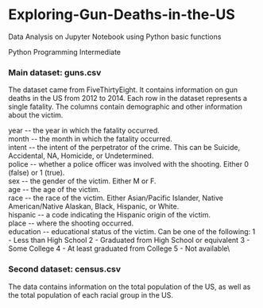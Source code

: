 # Exploring-Gun-Deaths-in-the-US
Data Analysis on Jupyter Notebook using Python basic functions

Python Programming Intermediate

### Main dataset: guns.csv
The dataset came from FiveThirtyEight. It contains information on gun deaths in the US from 2012 to 2014. Each row in the dataset represents a single fatality. The columns contain demographic and other information about the victim.

year -- the year in which the fatality occurred.\
month -- the month in which the fatality occurred.\
intent -- the intent of the perpetrator of the crime. This can be Suicide, Accidental, NA, Homicide, or Undetermined.\
police -- whether a police officer was involved with the shooting. Either 0 (false) or 1 (true).\
sex -- the gender of the victim. Either M or F.\
age -- the age of the victim.\
race -- the race of the victim. Either Asian/Pacific Islander, Native American/Native Alaskan, Black, Hispanic, or White.\
hispanic -- a code indicating the Hispanic origin of the victim.\
place -- where the shooting occurred.\
education -- educational status of the victim. Can be one of the following:
1 - Less than High School
2 - Graduated from High School or equivalent
3 - Some College
4 - At least graduated from College
5 - Not available\

### Second dataset: census.csv
The data contains information on the total population of the US, as well as the total population of each racial group in the US.
